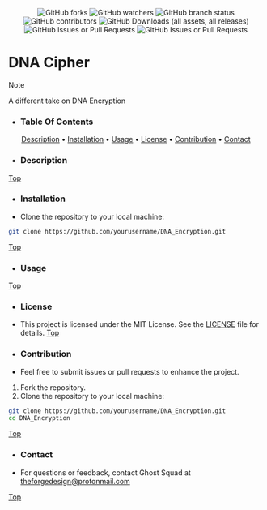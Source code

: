 <p align="center">
 <a
![GitHub Repo stars](https://img.shields.io/github/stars/BHQST/DNA_Encryption)

![GitHub forks](https://img.shields.io/github/forks/BHQST/DNA_Encryption)
![GitHub watchers](https://img.shields.io/github/watchers/BHQST/DNA_Encryption)
![GitHub branch status](https://img.shields.io/github/checks-status/BHQST/DNA_Encryption/main)
![GitHub contributors](https://img.shields.io/github/contributors-anon/BHQST/DNA_Encryption)
![GitHub Downloads (all assets, all releases)](https://img.shields.io/github/downloads/BHQST/DNA_Encryption/total)
![GitHub Issues or Pull Requests](https://img.shields.io/github/issues/BHQST/DNA_Encryption)
![GitHub Issues or Pull Requests](https://img.shields.io/github/issues-pr/BHQST/DNA_Encryption)
</p>

# DNA Cipher
 > [!NOTE]
 > A different take on DNA Encryption 

 - ### Table Of Contents
<p align="center">
  <a href="#Description">Description</a> •
  <a href="#Installation">Installation</a> • 
 <a
 href="#Usage">Usage</a> •
  <a href="#License">License</a> •
  <a href="#Contribution">Contribution</a> •
<a href="#Contact">Contact</a>
</p>


 - ### Description
[Top](#Table-Of-Contents)
 - ### Installation 
  - Clone the repository to your local machine:

```bash
git clone https://github.com/yourusername/DNA_Encryption.git
```
[Top](#Table-Of-Contents)

 - ### Usage
[Top](#Table-Of-Contents)
 - ### License

  - This project is licensed under the MIT License. See the [LICENSE](LINCENSE) file for details.
[Top](#Table-Of-Contents)

 - ### Contribution
  - Feel free to submit issues or pull requests to enhance the project.

  1. Fork the repository.
  2. Clone the repository to your local machine:
```bash
git clone https://github.com/yourusername/DNA_Encryption.git
cd DNA_Encryption 
```
[Top](#Table-Of-Contents)


 - ### Contact
  - For questions or feedback, contact Ghost Squad at theforgedesign@protonmail.com

[Top](#Table-Of-Contents)
